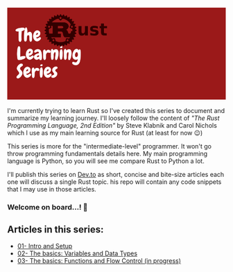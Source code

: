 ![header](assets/main/Rust%20series.png)  

I'm currently trying to learn Rust so I've created this series to document and summarize my learning journey. I'll loosely follow the content of _"The Rust Programming Language, 2nd Edition"_ by Steve Klabnik and Carol Nichols which I use as my main learning source for Rust (at least for now 😉)  

This series is more for the "intermediate-level" programmer. It won't go throw programming fundamentals details here. My main programming language is Python, so you will see me compare Rust to Python a lot.  

I'll publish this series on [Dev.to](https://dev.to) as short, concise and bite-size articles each one will discuss a single Rust topic. his repo will contain any code snippets that I may use in those articles.  
  
### Welcome on board...! 🤗

## Articles in this series:
- [01- Intro and Setup](https://dev.to/fadygrab/learning-rust-1-intro-and-setup-5a77)
- [02- The basics: Variables and Data Types](https://dev.to/fadygrab/learning-rust-02-the-basics-variables-and-data-types-429b)
- [03- The basics: Functions and Flow Control (in progress)](#)